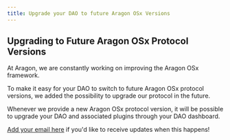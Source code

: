 ```yaml
---
title: Upgrade your DAO to future Aragon OSx Versions
---
```


## Upgrading to Future Aragon OSx Protocol Versions

At Aragon, we are constantly working on improving the Aragon OSx framework.

To make it easy for your DAO to switch to future Aragon OSx protocol versions, we added the possibility to upgrade our protocol in the future.

Whenever we provide a new Aragon OSx protocol version, it will be possible to upgrade your DAO and associated plugins through your DAO dashboard.

[Add your email here](https://aragondevelopers.substack.com/) if you'd like to receive updates when this happens!
